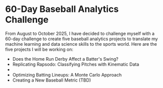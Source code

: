 # 60-Day Baseball Analytics Challenge

From August to October 2025, I have decided to challenge myself with a 60-day challenge to create five baseball analytics projects to translate my machine learning and data science skills to the sports world. Here are the five projects I will be working on:

- Does the Home Run Derby Affect a Batter's Swing?
- Replicating Rapsodo: Classifying Pitches with Kinematic Data
- 
- Optimizing Batting Lineups: A Monte Carlo Approach
- Creating a New Baseball Metric (TBD)
